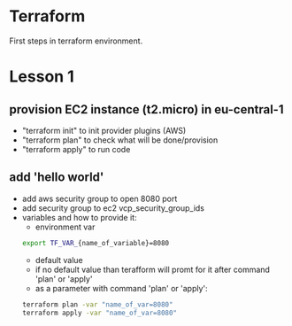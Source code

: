 # Terraform
First steps in terraform environment.

# Lesson 1
## provision EC2 instance (t2.micro) in eu-central-1
* "terraform init" to init provider plugins (AWS)
* "terraform plan" to check what will be done/provision
* "terraform apply" to run code
## add 'hello world'
* add aws security group to open 8080 port
* add security group to ec2 vcp_security_group_ids
* variables and how to provide it:
    * environment var
    ```bash
    export TF_VAR_{name_of_variable}=8080
    ```
    * default value
    * if no default value than terafform will promt for it after command 'plan' or 'apply'
    * as a parameter with command 'plan' or 'apply':
    ```bash
    terraform plan -var "name_of_var=8080"
    terraform apply -var "name_of_var=8080"
    ``` 